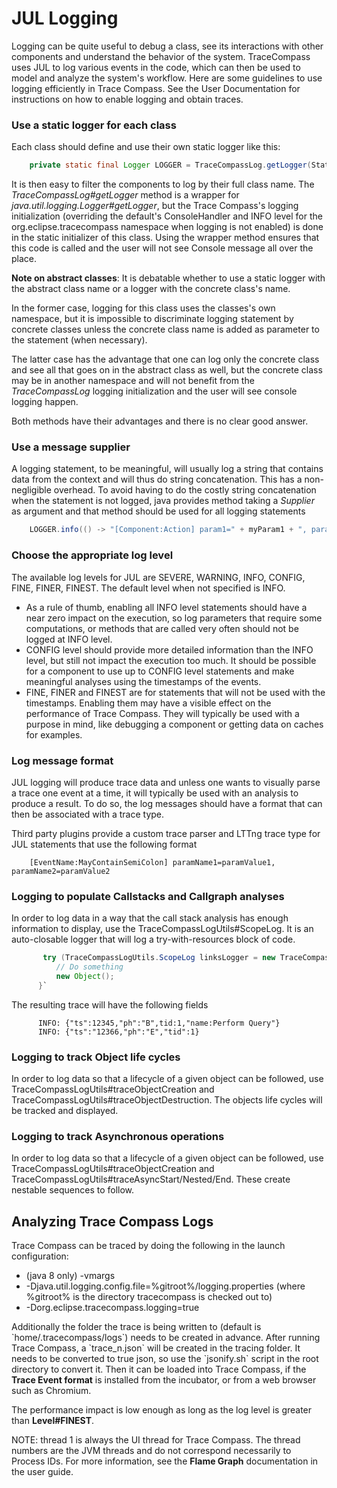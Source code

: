 # JUL Logging

Logging can be quite useful to debug a class, see its interactions with
other components and understand the behavior of the system. TraceCompass
uses JUL to log various events in the code, which can then be used to
model and analyze the system's workflow. Here are some guidelines to use
logging efficiently in Trace Compass. See the User Documentation for
instructions on how to enable logging and obtain traces.

### Use a static logger for each class

Each class should define and use their own static logger like this:

```java
    private static final Logger LOGGER = TraceCompassLog.getLogger(StateSystem.class);
```

It is then easy to filter the components to log by their full class
name. The *TraceCompassLog#getLogger* method is a wrapper for
*java.util.logging.Logger#getLogger*, but the Trace Compass's logging
initialization (overriding the default's ConsoleHandler and INFO level
for the org.eclipse.tracecompass namespace when logging is not enabled)
is done in the static initializer of this class. Using the wrapper
method ensures that this code is called and the user will not see
Console message all over the place.

**Note on abstract classes**: It is debatable whether to use a static
logger with the abstract class name or a logger with the concrete
class's name.

In the former case, logging for this class uses the classes's own
namespace, but it is impossible to discriminate logging statement by
concrete classes unless the concrete class name is added as parameter to
the statement (when necessary).

The latter case has the advantage that one can log only the concrete
class and see all that goes on in the abstract class as well, but the
concrete class may be in another namespace and will not benefit from the
*TraceCompassLog* logging initialization and the user will see console
logging happen.

Both methods have their advantages and there is no clear good answer.

### Use a message supplier

A logging statement, to be meaningful, will usually log a string that
contains data from the context and will thus do string concatenation.
This has a non-negligible overhead. To avoid having to do the costly
string concatenation when the statement is not logged, java provides
method taking a *Supplier<String>* as argument and that method should be
used for all logging statements

```java
    LOGGER.info(() -> "[Component:Action] param1=" + myParam1 + ", param2=" + myParam2);
```

### Choose the appropriate log level

The available log levels for JUL are SEVERE, WARNING, INFO, CONFIG,
FINE, FINER, FINEST. The default level when not specified is INFO.

- As a rule of thumb, enabling all INFO level statements should have a
  near zero impact on the execution, so log parameters that require some
  computations, or methods that are called very often should not be
  logged at INFO level.
- CONFIG level should provide more detailed information than the INFO
  level, but still not impact the execution too much. It should be
  possible for a component to use up to CONFIG level statements and make
  meaningful analyses using the timestamps of the events.
- FINE, FINER and FINEST are for statements that will not be used with
  the timestamps. Enabling them may have a visible effect on the
  performance of Trace Compass. They will typically be used with a
  purpose in mind, like debugging a component or getting data on caches
  for examples.

### Log message format

JUL logging will produce trace data and unless one wants to visually
parse a trace one event at a time, it will typically be used with an
analysis to produce a result. To do so, the log messages should have a
format that can then be associated with a trace type.

Third party plugins provide a custom trace parser and LTTng trace type
for JUL statements that use the following format

```
    [EventName:MayContainSemiColon] paramName1=paramValue1, paramName2=paramValue2
```

### Logging to populate Callstacks and Callgraph analyses

In order to log data in a way that the call stack analysis has enough
information to display, use the TraceCompassLogUtils#ScopeLog. It is an
auto-closable logger that will log a try-with-resources block of code.

```java
       try (TraceCompassLogUtils.ScopeLog linksLogger = new TraceCompassLogUtils.ScopeLog(LOGGER, Level.CONFIG, "Perform Query")) { //$NON-NLS-1$
          // Do something
          new Object();
      }`
```

The resulting trace will have the following fields

```
      INFO: {"ts":12345,"ph":"B",tid:1,"name:Perform Query"}
      INFO: {"ts":"12366,"ph":"E","tid":1}
```

### Logging to track Object life cycles

In order to log data so that a lifecycle of a given object can be
followed, use TraceCompassLogUtils#traceObjectCreation and
TraceCompassLogUtils#traceObjectDestruction. The objects life cycles
will be tracked and displayed.

### Logging to track Asynchronous operations

In order to log data so that a lifecycle of a given object can be
followed, use TraceCompassLogUtils#traceObjectCreation and
TraceCompassLogUtils#traceAsyncStart/Nested/End. These create nestable
sequences to follow.

## Analyzing Trace Compass Logs

Trace Compass can be traced by doing the following in the launch
configuration:

- (java 8 only) -vmargs
- -Djava.util.logging.config.file=%gitroot%/logging.properties (where
  %gitroot% is the directory tracecompass is checked out to)
- -Dorg.eclipse.tracecompass.logging=true

Additionally the folder the trace is being written to (default is
\`home/.tracecompass/logs\`) needs to be created in advance. After
running Trace Compass, a \`trace_n.json\` will be created in the tracing
folder. It needs to be converted to true json, so use the \`jsonify.sh\`
script in the root directory to convert it. Then it can be loaded into
Trace Compass, if the **Trace Event format** is installed from the
incubator, or from a web browser such as Chromium.

The performance impact is low enough as long as the log level is greater
than **Level#FINEST**.

NOTE: thread 1 is always the UI thread for Trace Compass. The thread
numbers are the JVM threads and do not correspond necessarily to Process
IDs. For more information, see the **Flame Graph** documentation in the
user guide.
